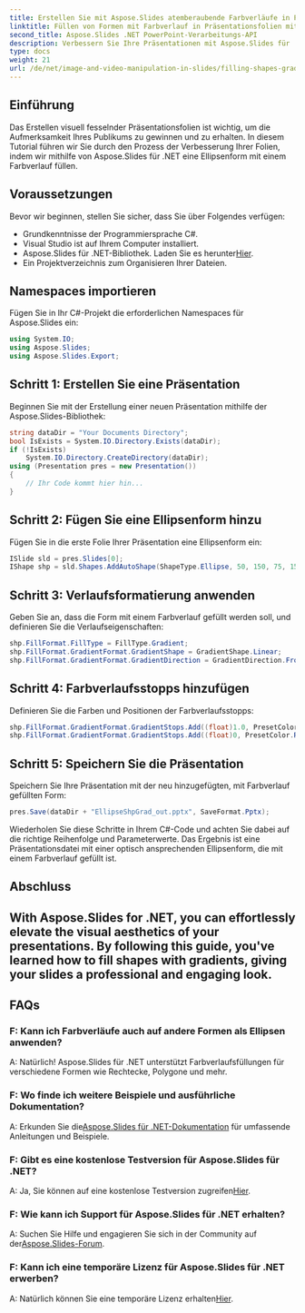```yaml
---
title: Erstellen Sie mit Aspose.Slides atemberaubende Farbverläufe in PowerPoint
linktitle: Füllen von Formen mit Farbverlauf in Präsentationsfolien mithilfe von Aspose.Slides
second_title: Aspose.Slides .NET PowerPoint-Verarbeitungs-API
description: Verbessern Sie Ihre Präsentationen mit Aspose.Slides für .NET! Lernen Sie Schritt für Schritt, wie Sie Formen mit Farbverläufen füllen. Laden Sie jetzt Ihre kostenlose Testversion herunter!
type: docs
weight: 21
url: /de/net/image-and-video-manipulation-in-slides/filling-shapes-gradient/
---
```

## Einführung
Das Erstellen visuell fesselnder Präsentationsfolien ist wichtig, um die Aufmerksamkeit Ihres Publikums zu gewinnen und zu erhalten. In diesem Tutorial führen wir Sie durch den Prozess der Verbesserung Ihrer Folien, indem wir mithilfe von Aspose.Slides für .NET eine Ellipsenform mit einem Farbverlauf füllen.
## Voraussetzungen
Bevor wir beginnen, stellen Sie sicher, dass Sie über Folgendes verfügen:
- Grundkenntnisse der Programmiersprache C#.
- Visual Studio ist auf Ihrem Computer installiert.
-  Aspose.Slides für .NET-Bibliothek. Laden Sie es herunter[Hier](https://releases.aspose.com/slides/net/).
- Ein Projektverzeichnis zum Organisieren Ihrer Dateien.
## Namespaces importieren
Fügen Sie in Ihr C#-Projekt die erforderlichen Namespaces für Aspose.Slides ein:
```csharp
using System.IO;
using Aspose.Slides;
using Aspose.Slides.Export;
```
## Schritt 1: Erstellen Sie eine Präsentation
Beginnen Sie mit der Erstellung einer neuen Präsentation mithilfe der Aspose.Slides-Bibliothek:
```csharp
string dataDir = "Your Documents Directory";
bool IsExists = System.IO.Directory.Exists(dataDir);
if (!IsExists)
    System.IO.Directory.CreateDirectory(dataDir);
using (Presentation pres = new Presentation())
{
    // Ihr Code kommt hier hin...
}
```
## Schritt 2: Fügen Sie eine Ellipsenform hinzu
Fügen Sie in die erste Folie Ihrer Präsentation eine Ellipsenform ein:
```csharp
ISlide sld = pres.Slides[0];
IShape shp = sld.Shapes.AddAutoShape(ShapeType.Ellipse, 50, 150, 75, 150);
```
## Schritt 3: Verlaufsformatierung anwenden
Geben Sie an, dass die Form mit einem Farbverlauf gefüllt werden soll, und definieren Sie die Verlaufseigenschaften:
```csharp
shp.FillFormat.FillType = FillType.Gradient;
shp.FillFormat.GradientFormat.GradientShape = GradientShape.Linear;
shp.FillFormat.GradientFormat.GradientDirection = GradientDirection.FromCorner2;
```
## Schritt 4: Farbverlaufsstopps hinzufügen
Definieren Sie die Farben und Positionen der Farbverlaufsstopps:
```csharp
shp.FillFormat.GradientFormat.GradientStops.Add((float)1.0, PresetColor.Purple);
shp.FillFormat.GradientFormat.GradientStops.Add((float)0, PresetColor.Red);
```
## Schritt 5: Speichern Sie die Präsentation
Speichern Sie Ihre Präsentation mit der neu hinzugefügten, mit Farbverlauf gefüllten Form:
```csharp
pres.Save(dataDir + "EllipseShpGrad_out.pptx", SaveFormat.Pptx);
```
Wiederholen Sie diese Schritte in Ihrem C#-Code und achten Sie dabei auf die richtige Reihenfolge und Parameterwerte. Das Ergebnis ist eine Präsentationsdatei mit einer optisch ansprechenden Ellipsenform, die mit einem Farbverlauf gefüllt ist.
## Abschluss
With Aspose.Slides for .NET, you can effortlessly elevate the visual aesthetics of your presentations. By following this guide, you've learned how to fill shapes with gradients, giving your slides a professional and engaging look.
---
## FAQs
### F: Kann ich Farbverläufe auch auf andere Formen als Ellipsen anwenden?
A: Natürlich! Aspose.Slides für .NET unterstützt Farbverlaufsfüllungen für verschiedene Formen wie Rechtecke, Polygone und mehr.
### F: Wo finde ich weitere Beispiele und ausführliche Dokumentation?
 A: Erkunden Sie die[Aspose.Slides für .NET-Dokumentation](https://reference.aspose.com/slides/net/) für umfassende Anleitungen und Beispiele.
### F: Gibt es eine kostenlose Testversion für Aspose.Slides für .NET?
 A: Ja, Sie können auf eine kostenlose Testversion zugreifen[Hier](https://releases.aspose.com/).
### F: Wie kann ich Support für Aspose.Slides für .NET erhalten?
 A: Suchen Sie Hilfe und engagieren Sie sich in der Community auf der[Aspose.Slides-Forum](https://forum.aspose.com/c/slides/11).
### F: Kann ich eine temporäre Lizenz für Aspose.Slides für .NET erwerben?
 A: Natürlich können Sie eine temporäre Lizenz erhalten[Hier](https://purchase.aspose.com/temporary-license/).